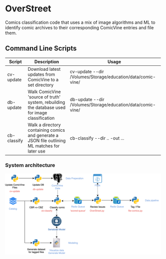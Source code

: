 # OverStreet


Comics classification code that uses a mix of image algorithms and ML to identify comic archives to their corresponding ComicVine entries and file them.

## Command Line Scripts
| Script   | Description                                      | Usage |
|-------------|------------------------------------------------------------------------------------------------|-------------------------------------------------------------|
| cv-update   | Download latest updates from ComicVine to a set directory                                      | cv-update --dir /Volumes/Storage/education/data/comic-vine/ |
| db-update   | Walk ComicVine 'source of truth' system, rebuilding the database used for image classification | db-update --dir /Volumes/Storage/education/data/comic-vine/ |
| cb-classify | Walk a directory containing comics and generate a JSON file outlining ML matches for later use | cb-classify --dir ..  -out ...          |


### System architecture

![Data Pipeline](/diagrams/data-pipeline.png)
